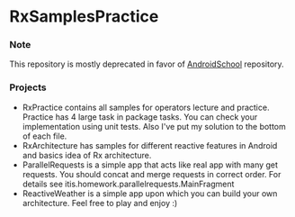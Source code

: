 # RxSamplesPractice

### Note

This repository is mostly deprecated in favor of [AndroidSchool](https://github.com/ArturVasilov/AndroidSchool) repository.

### Projects

* RxPractice contains all samples for operators lecture and practice. Practice has 4 large task in package tasks. You can check your implementation using unit tests. Also I've put my solution to the bottom of each file.
* RxArchitecture has samples for different reactive features in Android and basics idea of Rx architecture.
* ParallelRequests is a simple app that acts like real app with many get requests. You should concat and merge requests in correct order. For details see itis.homework.parallelrequests.MainFragment
* ReactiveWeather is a simple app upon which you can build your own architecture. Feel free to play and enjoy :)
